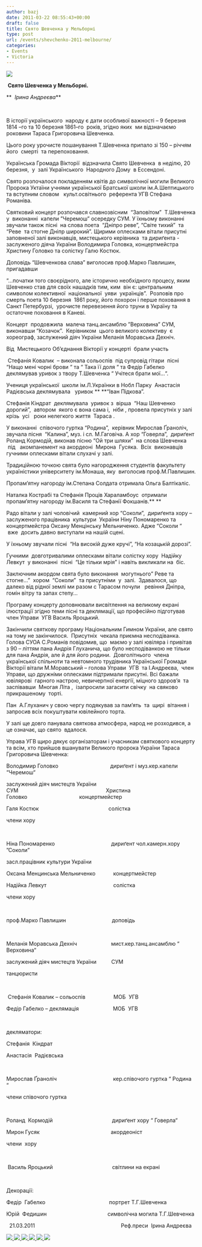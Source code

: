 ```yaml
---
author: bazj
date: 2011-03-22 08:55:43+00:00
draft: false
title: Свято Шевченка у Мельборні
type: post
url: /events/shevchenko-2011-melbourne/
categories:
- Events
- Victoria
---
```


[![](http://www.ozeukes.com/wp-content/uploads/2011/03/DSCN2971-thumb.jpg)
](http://www.ozeukes.com/wp-content/uploads/2011/03/DSCN2971-thumb.jpg)


 **Свято Шевченка у Мельборні.**




**  _Ірина Андреєва_**


 

В історії українськогo  народу є дати особливої важності – 9 березня 1814 –го та 10 березня 1861–го  років, згідно яких  ми відзначаємо роковини Тараса Григоровича Шевченка.

Цього року урочисте пошанування Т.Шевченка припало зі 150 – річчям його  смерті  та перепоховання. 

Українська Громада Вікторії  відзначила Свято Шевченка  в неділю, 20 березня,  у  залі Українського  Народного Дому  в Ессендоні. 

Свято розпочалося покладенням квітів до символічної могили Великого Пророка Уктаїни учнями української Братської школи ім.А.Шептицького та вступним словом   культ.освітнього  референта УГВ Стефана Романіва.

Святковий концерт розпочався славнозвісним  “Заповітом”  Т.Шевченка у  виконанні  капели ”Черемош” осередку СУМ. У їхньому виконанні звучали також пісні  на слова поета  “Дніпро реве”, “Світе тихий”  та “Реве  та стогне Дніпр широкий”. Щирими оплесками вітали присутні заповненої залі виконавців, мистецького керівника  та дириґента - заслуженого діяча України Володимира Головка, концертмейстра Христину Головко та солістку Галю Костюк. 

Доповідь “Шевченкова слава” виголосив проф.Марко Павлишин, пригадавши

“...початки того своєрідного, але історично необхідного процесу, яким Шевченко став для своїх нашадків тим, ким  він є: центральним символом колективної  національної  уяви  українців”.  Розповів про смерть поета 10 березня  1861 року, його похорон і перше поховання в Санкт Петербурзі,  урочисте перевезення його труни в Україну та остаточне поховання в Каневі.   

Концерт  продовжила  малеча танц.ансамблю ”Верховина” СУМ, виконавши “Козачок”.  Керівником  цього великого колективу  є хореограф, заслужений діяч України Меланія Моравська Дехніч.

Від  Мистецького Об’єднання Вікторії у концерті  брали участь 

 Стефанія Ковалик  – виконала сольоспів  під супровід гітари  пісні “Нащо мені чорні брови “ та “ Така її доля “ та Федір Габелко  деклямував уривок з твору Т.Шевченка “ Учітеся брати мої...“.

Учениця української  школи ім.Л.Українки в Нобл Парку  Анастасія Радієвська деклямувала   уривок ** **“Іван Підкова”.

Стефанія Кіндрат  деклямувала  уривок з  вірша  “Наш Шевченко дорогий”,  автором  якого є вона сама і,  ніби , провела присутніх у залі крізь  усі   роки нелегкого життя  Тараса .

У виконанні  співочого гуртка “Родина”,  керівник Мирослав Ґраноліч, звучала пісня  “Калина”, муз. і сл. М.Гаговіча. А хор “Говерла”,  дириґент Роланд Кормодій, виконав пісню “Ой три шляхи”  на слова Шевченка  під   акомпанемент на акордеоні  Мирона  Гусяка.  Всіх  виконавців гучними оплесками вітали слухачі у залі.

Традиційною точкою свята було нагородження студентів факультету україністики університету ім.Монаша, яку  виголосив проф.М.Павлишин.

Пропам’ятну нагороду ім.Степана Солдата отримала Ольга Балтікаліс.

Наталка Кострабі та Стефанія Проців Хараламбоус  отримали  пропам’ятну нагороду ім.Василя та Стефанії Фокшанів.** **

Радо вітали у залі чоловічий  камерний хор “Соколи”,  дириґента хору – заслуженого працівника  культури  України Ніну Пономаренко та  концертмейстра Оксану Менцінську Мельниченко. Адже “Соколи “  вже  досить давно виступали на нашій сцені.  

У їхньому звучали пісні  “На високій дуже кручі”, “На козацькій дорозі”. 

Гучними  довготривалими оплесками вітали солістку хору  Надійку Левкут  у виконанні  пісні  “Це тільки мрія” і навіть викликали на  біс.

Заключним акордом свята було виконання  могутнього” Реве та стогне...”  хором  “Соколи”  та присутніми  у  залі.  Здавалося, що далеко від рідної землі ми разом с Тарасом почули   ревіння Дніпра, гомін вітру та запах степу...

Програму концерту доповнювали висвітлення на великому екрані  ілюстрації згідно теми пісні та деклямації, що професійно підготував член Управи  УГВ Василь Яроцький.  

Закінчили святкову програму Національним Гимном України, але свято на тому не закінчилося.  Присутніх  чекала приємна несподіванка. Голова СУОА С.Романів повідомив, що  маємо у залі ювіляра і привітав  з 90 – літтям пана Андрія Глуханича, що було несподіванкою не тільки для пана Андрія, але й для його родини.  Довголітнього  члена української спільноти та невтомного трудівника Української Громади Вікторії вітали М.Моравський – голова Управи  УГВ  та І.Андреєва,  член Управи, що дружніми оплесками підтримали присутні. Всі бажали ювілярові  гарного настрою, невичерпної енергії, міцного здоров’я  та заспівавши  Многая Літа ,  ізапросили загасити свічку  на свяково прикрашеному  торті.

Пан  А.Глуханич у свою чергу подякував за пам’ять  та  щирі  вітання і запросив всіх покуштувати ювілейного торта.

У залі ще довго панувала святкова атмосфера, народ не розходився, а це означає, що свято  вдалося.

Управа УГВ щиро дякує організаторам і учасникам святкового концерту та всім, хто прийшов вшанувати Великого пророка України Тараса Григоровича Шевченка:

Володимир Головко                                   дириґент і муз.кер.капели “Черемош“  

заслужений діяч мистецтв України          СУМ                                                           Христина   Головко                                   концертмейстер

Галя Костюк                                               солістка    

члени хору

 

Ніна Пономаренко                                      дириґент чол.камерн.хору ”Соколи”

засл.працівник культури України  

Оксана Менцинська Мельниченко            концертмейстер

Надійка Левкут                                             солістка 

члени хору

 

проф.Марко Павлишин                               доповідь

 

Меланія Моравська Дехніч                       мист.кер.танц.ансамблю “ Верховина“    

заслужений діяч мистецтв України          СУМ

танцюристи

 

 Стефанія Ковалик – сольоспів                   МОБ  УГВ

Федір Габелко – деклямація                       МОБ  УГВ  

 

декляматори:

Стефанія  Кіндрат

Анастасія  Радієвська

 

Мирослав Ґраноліч                                      кер.співочого гуртка “ Родина “                                 

члени співочого гуртка

 

Роланд  Кормодій                                        дириґент хору “ Говерла“

Мирон Гусяк                                                акордеоніст

члени  хору

 

 Василь Яроцький                                        світлини на екрані

 

Декорації:

Федір  Габелко                                           портрет Т.Г.Шевченка

Юрій  Федишин                                         символічна могила Т.Г.Шевченка



  21.03.2011                                                          Реф.преси  Ірина Андреєва

[![](http://www.ozeukes.com/wp-content/uploads/2011/03/DSCN2964.jpg)
](http://www.ozeukes.com/wp-content/uploads/2011/03/DSCN2964.jpg)[![](http://www.ozeukes.com/wp-content/uploads/2011/03/DSCN2980.jpg)
](http://www.ozeukes.com/wp-content/uploads/2011/03/DSCN2980.jpg)[![](http://www.ozeukes.com/wp-content/uploads/2011/03/DSCN2986.jpg)
](http://www.ozeukes.com/wp-content/uploads/2011/03/DSCN2986.jpg)[![](http://www.ozeukes.com/wp-content/uploads/2011/03/DSCN2987.jpg)
](http://www.ozeukes.com/wp-content/uploads/2011/03/DSCN2987.jpg)[![](http://www.ozeukes.com/wp-content/uploads/2011/03/DSCN2996.jpg)
](http://www.ozeukes.com/wp-content/uploads/2011/03/DSCN2996.jpg)[![](http://www.ozeukes.com/wp-content/uploads/2011/03/DSCN3019.jpg)
](http://www.ozeukes.com/wp-content/uploads/2011/03/DSCN3019.jpg)

                                                    

